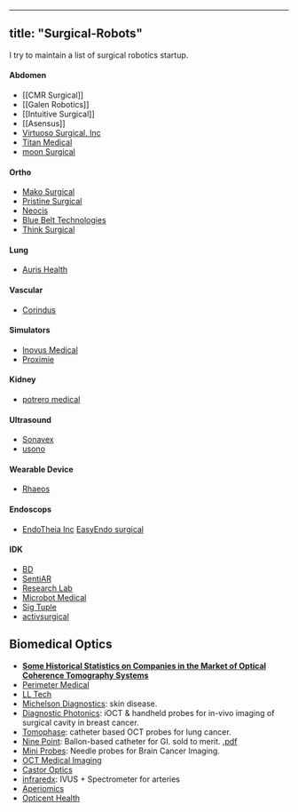 
---
title: "Surgical-Robots"
---

I try to maintain a list of surgical robotics startup.

#### Abdomen
* [[CMR Surgical]]
* [[Galen Robotics]]
* [[Intuitive Surgical]]
* [[Asensus]]
* [Virtuoso Surgical, Inc](https://virtuososurgical.net/)
* [Titan Medical](https://titanmedicalinc.com/)
* [moon Surgical](https://www.moonsurgical.com/)

#### Ortho

* [Mako Surgical](https://www.stryker.com/us/en/portfolios/orthopaedics/joint-replacement/mako-robotic-arm-assisted-surgery.html)
* [Pristine Surgical](https://www.youtube.com/watch?v=3QkWhCRwGOM)
* [Neocis](https://www.youtube.com/watch?v=7xDb5A1DAuc)
* [Blue Belt Technologies](http://www.smith-nephew.com/professional/microsites/navio/)
* [Think Surgical](https://thinksurgical.com/) 

#### Lung
* [Auris Health](https://www.aurishealth.com/)

#### Vascular
* [Corindus](https://www.corindus.com/)

#### Simulators
* [Inovus Medical](https://www.youtube.com/watch?v=qE69lNj4UK8)
* [Proximie](https://www.proximie.com/how-it-works/)

#### Kidney
* [potrero medical](https://www.youtube.com/channel/UCewwpfYEht63tbCccZ8cUeA)

#### Ultrasound
* [Sonavex](https://www.youtube.com/watch?v=XRieypyQD5w)
* [usono](https://www.usono.com/)

#### Wearable Device
* [Rhaeos](https://www.youtube.com/watch?v=4WGkM7HckVY&t=140s)

#### Endoscops
* [EndoTheia Inc](https://patentimages.storage.googleapis.com/c6/a8/60/abcef3bbcd4987/US10307214.pdf)
[EasyEndo surgical](http://easyendosurgical.com/)

#### IDK
* [BD](https://www.bd.com/en-us/)
* [SentiAR](https://www.youtube.com/watch?v=D_xS-CJ3E-w&t=92s)
* [Research Lab](https://docs.google.com/spreadsheets/d/1IFUE6w8FKNBE1o3-yAa7_CSHeQptzb948gyhCDJfz5Y/edit?usp=sharing) 
* [Microbot Medical](https://microbotmedical.com/)
* [Sig Tuple](https://sigtuple.com/)
* [activsurgical](activsurgical)

## Biomedical Optics

* **[Some Historical Statistics on Companies in the Market of Optical Coherence Tomography Systems](http://www.octnews.org/articles/4111178/some-historical-statistics-on-companies-in-the-mar/)**
 * [Perimeter Medical](https://www.perimetermed.com/)
 * [LL Tech](http://www.lltech.co/)
 * [Michelson Diagnostics](https://vivosight.com/):
 skin disease.
 * [Diagnostic Photonics](http://diagnosticphotonics.com/): 
 iOCT & handheld probes for in-vivo imaging of surgical cavity in breast cancer.
 * [Tomophase](http://www.tomophase.com/):
 catheter based OCT probes for lung cancer.
 * [Nine Point](https://www.businesswire.com/news/home/20190807005030/en/NinePoint-Medical-Announces-FDA-Clearance-for-Pancreatic-and-Biliary-Applications-of-the-NvisionVLE%C2%AE-Imaging-System):
 Ballon-based catheter for GI. sold to merit. [.pdf](https://www.merit.com/wp-content/uploads/2019/03/NVisionVLE-brochure.pdf)
 * [Mini Probes](https://www.miniprobes.com/):  Needle probes for Brain Cancer Imaging.
 * [OCT Medical Imaging](http://octmedicalimaging.com/)
 * [Castor Optics](http://www.castoroptics.com/)
 * [infraredx](https://www.infraredx.com/):
 IVUS + Spectrometer for arteries
 * [Aperiomics](https://aperiomics.com/)
 * [Opticent Health](https://www.opticenthealth.com/)

